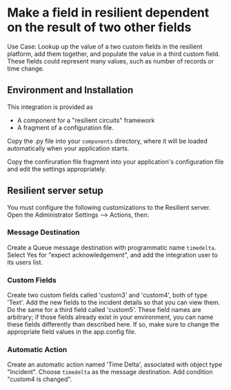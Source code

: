 Make a field in resilient dependent on the result of two other fields
===================================


Use Case:  Lookup up the value of a two custom fields in the resilient 
platform, add them together, and populate the value in a third custom field.
These fields could represent many values, such as number of records or time
change. 


## Environment and Installation

This integration is provided as
* A component for a "resilient circuits" framework
* A fragment of a configuration file.

Copy the .py file into your `components` directory, where it will be
loaded automatically when your application starts.

Copy the confiruration file fragment into your application's configuration
file and edit the settings appropriately.


## Resilient server setup

You must configure the following customizations to the Resilient server.
Open the Administrator Settings --> Actions, then:


### Message Destination

Create a Queue message destination with programmatic name `timedelta`.
Select Yes for "expect acknowledgement", and add the integration user
to its users list.


### Custom Fields

Create two custom fields called 'custom3' and 'custom4', both of type
'Text'.  Add the new fields to the incident details so that you can
view them. Do the same for a third field called 'custom5'. 
These field names are arbitrary; if those fields already exist in your 
environment, you can name these fields differently than described here.
If so, make sure to change the appropriate field values in the app.config
file.


### Automatic Action

Create an automatic action named 'Time Delta', associated with object type
"Incident".  Choose `timedelta` as the message destination. Add condition
"custom4 is changed".

